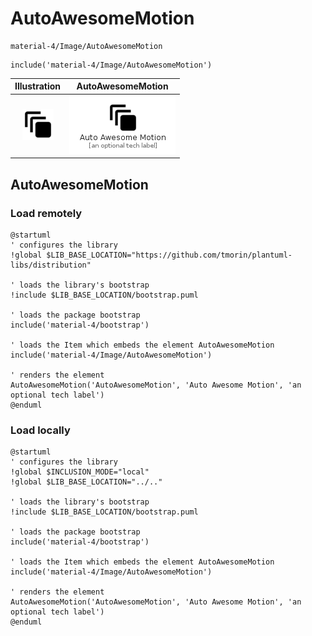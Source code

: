 # AutoAwesomeMotion


```text
material-4/Image/AutoAwesomeMotion
```

```text
include('material-4/Image/AutoAwesomeMotion')
```



| Illustration | AutoAwesomeMotion |
| :---: | :---: |
| ![illustration for Illustration](../../material-4/Image/AutoAwesomeMotion.png) | ![illustration for AutoAwesomeMotion](../../material-4/Image/AutoAwesomeMotion.Local.png) |




## AutoAwesomeMotion

### Load remotely
```plantuml
@startuml
' configures the library
!global $LIB_BASE_LOCATION="https://github.com/tmorin/plantuml-libs/distribution"

' loads the library's bootstrap
!include $LIB_BASE_LOCATION/bootstrap.puml

' loads the package bootstrap
include('material-4/bootstrap')

' loads the Item which embeds the element AutoAwesomeMotion
include('material-4/Image/AutoAwesomeMotion')

' renders the element
AutoAwesomeMotion('AutoAwesomeMotion', 'Auto Awesome Motion', 'an optional tech label')
@enduml
```

### Load locally
```plantuml
@startuml
' configures the library
!global $INCLUSION_MODE="local"
!global $LIB_BASE_LOCATION="../.."

' loads the library's bootstrap
!include $LIB_BASE_LOCATION/bootstrap.puml

' loads the package bootstrap
include('material-4/bootstrap')

' loads the Item which embeds the element AutoAwesomeMotion
include('material-4/Image/AutoAwesomeMotion')

' renders the element
AutoAwesomeMotion('AutoAwesomeMotion', 'Auto Awesome Motion', 'an optional tech label')
@enduml
```

